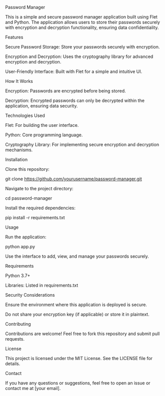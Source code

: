 Password Manager

This is a simple and secure password manager application built using Flet and Python. The application allows users to store their passwords securely with encryption and decryption functionality, ensuring data confidentiality.

Features

Secure Password Storage: Store your passwords securely with encryption.

Encryption and Decryption: Uses the cryptography library for advanced encryption and decryption.

User-Friendly Interface: Built with Flet for a simple and intuitive UI.

How It Works

Encryption: Passwords are encrypted before being stored.

Decryption: Encrypted passwords can only be decrypted within the application, ensuring data security.

Technologies Used

Flet: For building the user interface.

Python: Core programming language.

Cryptography Library: For implementing secure encryption and decryption mechanisms.

Installation

Clone this repository:

git clone https://github.com/yourusername/password-manager.git

Navigate to the project directory:

cd password-manager

Install the required dependencies:

pip install -r requirements.txt

Usage

Run the application:

python app.py

Use the interface to add, view, and manage your passwords securely.

Requirements

Python 3.7+

Libraries: Listed in requirements.txt

Security Considerations

Ensure the environment where this application is deployed is secure.

Do not share your encryption key (if applicable) or store it in plaintext.

Contributing

Contributions are welcome! Feel free to fork this repository and submit pull requests.

License

This project is licensed under the MIT License. See the LICENSE file for details.

Contact

If you have any questions or suggestions, feel free to open an issue or contact me at [your email].

